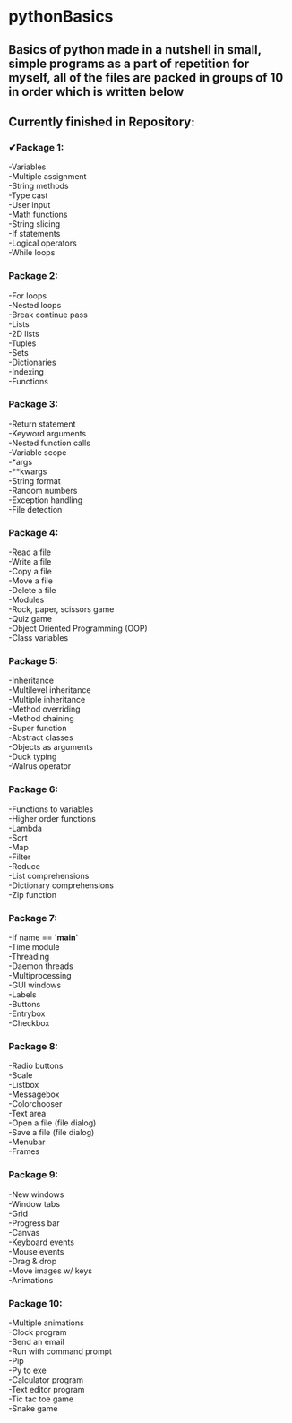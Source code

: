 # pythonBasics

## Basics of python made in a nutshell in small, simple programs as a part of repetition for myself, all of the files are packed in groups of 10 in order which is written below

## Currently finished in Repository:<br>

### ✔Package 1:<br>
-Variables  <br>
-Multiple assignment  <br>
-String methods  <br>
-Type cast  <br>
-User input  <br>
-Math functions  <br>
-String slicing  <br>
-If statements  <br>
-Logical operators  <br>
-While loops  <br>

### Package 2:<br>
-For loops  <br>
-Nested loops  <br>
-Break continue pass  <br>
-Lists  <br>
-2D lists  <br>
-Tuples  <br>
-Sets  <br>
-Dictionaries  <br>
-Indexing  <br>
-Functions  <br>

### Package 3:<br>
-Return statement  <br>
-Keyword arguments  <br>
-Nested function calls  <br>
-Variable scope  <br>
-*args  <br>
-**kwargs  <br>
-String format  <br>
-Random numbers  <br>
-Exception handling  <br>
-File detection  <br>

### Package 4:<br>
-Read a file  <br>
-Write a file  <br>
-Copy a file  <br>
-Move a file  <br>
-Delete a file  <br>
-Modules  <br>
-Rock, paper, scissors game  <br>
-Quiz game  <br>
-Object Oriented Programming (OOP)  <br>
-Class variables  <br>

### Package 5:<br>
-Inheritance  <br>
-Multilevel inheritance  <br>
-Multiple inheritance  <br>
-Method overriding  <br>
-Method chaining  <br>
-Super function  <br>
-Abstract classes  <br>
-Objects as arguments  <br>
-Duck typing  <br>
-Walrus operator  <br>

### Package 6:<br>
-Functions to variables  <br>
-Higher order functions  <br>
-Lambda  <br>
-Sort  <br>
-Map  <br>
-Filter  <br>
-Reduce  <br>
-List comprehensions  <br>
-Dictionary comprehensions  <br>
-Zip function  <br>

### Package 7:<br>
-If name == '__main__'  <br>
-Time module  <br>
-Threading  <br>
-Daemon threads  <br>
-Multiprocessing  <br>
-GUI windows  <br>
-Labels  <br>
-Buttons  <br>
-Entrybox  <br>
-Checkbox  <br>

### Package 8:<br>
-Radio buttons  <br>
-Scale  <br>
-Listbox  <br>
-Messagebox  <br>
-Colorchooser  <br>
-Text area  <br>
-Open a file (file dialog)  <br>
-Save a file (file dialog)  <br>
-Menubar  <br>
-Frames  <br>

### Package 9:<br>
-New windows  <br>
-Window tabs  <br>
-Grid  <br>
-Progress bar  <br>
-Canvas  <br>
-Keyboard events  <br>
-Mouse events  <br>
-Drag & drop  <br>
-Move images w/ keys  <br>
-Animations  <br>

### Package 10:<br>
-Multiple animations  <br>
-Clock program  <br>
-Send an email  <br>
-Run with command prompt  <br>
-Pip  <br>
-Py to exe  <br>
-Calculator program  <br>
-Text editor program  <br>
-Tic tac toe game  <br>
-Snake game
